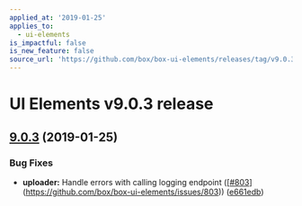 ```yaml
---
applied_at: '2019-01-25'
applies_to:
  - ui-elements
is_impactful: false
is_new_feature: false
source_url: 'https://github.com/box/box-ui-elements/releases/tag/v9.0.3'
---
```


# UI Elements v9.0.3 release

## [9.0.3]([v9.0.2...v9.0.3](https://github.com/box/box-ui-elements/compare/v9.0.2...v9.0.3)) (2019-01-25)


### Bug Fixes

* **uploader:** Handle errors with calling logging endpoint ([[#803](https://github.com/box/box-ui-elements/pull/803)](https://github.com/box/box-ui-elements/issues/803)) ([e661edb](https://github.com/box/box-ui-elements/commit[e661edb](https://github.com/box/box-ui-elements/commit/e661edb)))



